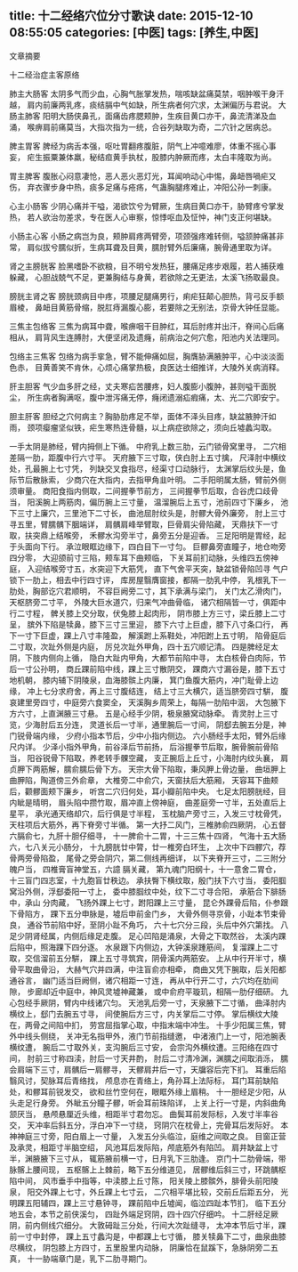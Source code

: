 title: 十二经络穴位分寸歌诀
date: 2015-12-10 08:55:05
categories: [中医]
tags: [养生,中医]
---
文章摘要
<!--more-->
十二经治症主客原络
 
肺主大肠客 
太阴多气而少血，心胸气胀掌发热，喘咳缺盆痛莫禁，咽肿喉干身汗越， 
肩内前廉两乳疼，痰结膈中气如缺，所生病者何穴求，太渊偏历与君说。
大肠主肺客 
阳明大肠侠鼻孔，面痛齿疼腮颊肿，生疾目黄口亦干，鼻流清涕及血涌， 
喉痹肩前痛莫当，大指次指为一统，合谷列缺取为奇，二穴针之居病总。

脾主胃客 
脾经为病舌本强，呕吐胃翻疼腹脏，阴气上冲噫难廖，体重不摇心事妄，
疟生振粟兼体羸，秘结疸黄手执杖，股膝内肿厥而疼，太白丰隆取为尚。

胃主脾客 
腹胀心闷意凄怆，恶人恶火恶灯光，耳闻响动心中惕，鼻衄唇喎疟又伤， 
弃衣骤步身中热，痰多足痛与疮疡，气蛊胸腿疼难止，冲阳公孙一刺康。

心主小肠客 
少阴心痛并干嗌，渴欲饮兮为臂厥，生病目黄口亦干，胁臂疼兮掌发热， 
若人欲治勿差求，专在医人心审察，惊悸呕血及怔忡，神门支正何堪缺。

小肠主心客 
小肠之病岂为良，颊肿肩疼两臂旁，项颈强疼难转侧，嗌颔肿痛甚非常， 
肩似拔兮臑似折，生病耳聋及目黄，臑肘臂外后廉痛，腕骨通里取为详。

肾之主膀胱客 
脸黑嗜卧不欲粮，目不明兮发热狂，腰痛足疼步艰履，若人捕获难躲藏， 
心胆战兢气不足，更兼胸结与身黄，若欲除之无更法，太溪飞扬取最良。

膀胱主肾之客 
膀胱颈病目中疼，项腰足腿痛男行，痢疟狂颠心胆热，背弓反手额眉棱， 
鼻衄目黄筋骨缩，脱肛痔漏腹心膨，若要除之无别法，京骨大钟任显能。

三焦主包络客 
三焦为病耳中聋，喉痹咽干目肿红，耳后肘疼并出汗，脊间心后痛相从， 
肩背风生连膊肘，大便坚闭及遗癃，前病治之何穴愈，阳池内关法理同。

包络主三焦客 
包络为病手挛急，臂不能伸痛如屈，胸膺胁满腋肿平，心中淡淡面色赤， 
目黄善笑不肯休，心烦心痛掌热极，良医达士细推详，大陵外关病消释。

肝主胆客 
气少血多肝之经，丈夫寒疝苦腰疼，妇人腹膨小腹肿，甚则嗌干面脱尘， 
所生病者胸满呕，腹中泄泻痛无停，癃闭遗溺疝瘕痛，太、光二穴即安宁。

胆主肝客 
胆经之穴何病主？胸胁肋疼足不举，面体不泽头目疼，缺盆腋肿汗如雨， 
颈项瘿瘤坚似铁，疟生寒热连骨髓，以上病症欲除之，须向丘墟蠡沟取。


一手太阴是肺经，臂内拇侧上下循。
中府乳上数三肋，云门锁骨窝里寻，
二穴相差隔一肋，距腹中行六寸平。
天府腋下三寸取，侠白肘上五寸擒，
尺泽肘中横纹处，孔最腕上七寸凭，
列缺交叉食指尽，经渠寸口动脉行，
太渊掌后纹头是，鱼际节后散脉索，
少商穴在大指内，去指甲角韭叶明。
二手阳明属太肠，臂前外侧须审量。
商阳食指内侧取，二间握拳节前方，
三间握拳节后取，合谷虎口歧骨当，
阳溪腕上两筋肉，偏历腕上三寸量，
温溜腕后上五寸，池前四寸下廉乡，
池下三寸上廉穴，三里池下二寸长，
曲池屈肘纹头是，肘髎大骨外廉旁，
肘上三寸寻五里，臂臑髃下胭端详，
肩髃肩峰举臂取，巨骨肩尖骨陷藏，
天鼎扶下一寸取，扶突鼎上结喉旁，
禾髎水沟旁半寸，鼻旁五分是迎香。
三足阳明是胃经，起于头面向下行。
承泣眼眶边缘下，四白目下一寸匀。
巨髎鼻旁直瞳子，地仓吻旁四分零，
大迎颌前寸三陷，颊车耳下曲颊临，
下关耳前扪动脉，头维四五傍神庭，
入迎结喉旁寸五，水突迎下大筋凭，
直下气舍平天突，缺盆锁骨陷凹寻
气户锁下一肋上，相去中行四寸评，
库房屋翳膺窗接，都隔一肋乳中停，
乳根乳下一肋处，胸部讫穴君顺明，
不容巨阙旁二寸，其下承满与梁门，
关门太乙滑肉门，天枢脐旁二寸平，
外陵大巨水道穴，归来气冲曲骨临，
诸穴相隔皆一寸，俱距中行二寸程，
髀关膝上交分取，伏兔膝上起肉形，
阴市膝上方三寸，梁丘膝上二寸呈，
膑外下陷是犊鼻，膝下三寸三里迎，
膝下六寸上巨虚，膝下八寸条口行，
再下一寸下巨虚，踝上八寸丰隆盈，
解溪跗上系鞋处，冲阳跗上五寸明，
陷骨庭后二寸取，次趾外侧是内庭，
厉兑次趾外甲角，四十五穴顺记清。
四是脾经足太阴，下肢内侧向上循，
隐白大趾内甲角，大都节前陷中寻，
太白核骨白肉际，节后一寸公孙明，
商丘踝前陷中线，踝上三寸散阴交，
踝商六寸漏谷是，膝下五寸地机朝，
膝内辅下阴陵泉，血海膝髌上内廉，
箕门鱼腹大筋内，冲门耻骨上边缘，
冲上七分求府舍，再上三寸腹结连，
结上寸三大横穴，适当脐旁四寸騈，
腹哀建里旁四寸，中庭旁六食窦全，
天溪胸乡周荣上，每隔一肋陷中洇，
大包腋下方六寸，上直渊腋三寸悬。
五是心经手少阴，极泉腋窝动脉牵。
青灵肘上三寸览，少海肘后五分连，
灵道长后一寸半，通里腕后一寸间，
阴郄去腕五分是，神门锐骨端内缘，
少府小指本节后，少中小指内侧边。
六小肠经手太阳，臂外后缘尺内详。
少泽小指外甲角，前谷泽后节前扬，
后浴握拳节后取，腕骨腕前骨陷当，
阳谷锐骨下陷取，养老转手髁空藏，
支正腕后上丘寸，小海肘内纹头襄，
肩贞胛下两筋解，臑俞臑后骨下方。
天宗大骨下陷取，秉风胛上骨边量，
曲垣胛上曲胛陷，陶道傍三外俞章，
大椎旁二中俞穴，天窗扶后大筋厢，
天容耳下曲颊后，颧髎面颊下廉乡，
听宫二穴归何处，耳小瓣前陷中央。
七足太阳膀胱经，目内眦是晴明，
眉头陷中攒竹取，眉冲直上傍神庭，
曲差庭旁一寸半，五处直后上星平，
承光通天络却穴，后行俱是寸半程，
玉枕脑产旁寸三，入发三寸枕骨凭，
天柱项后大筋外，再下脊旁寸半循。
第一大抒二风门，三椎肺俞四厥阴，
心五督六膈俞七，九肝十胆仔细寻，
十一脾俞十二胃，十三三焦十四肾，
气海十五大肠六，七八关元小肠分，
十九膀胱廿中膂，廿一椎旁白环生，
上次中下四髎穴，荐骨两旁骨陷盈，
尾骨之旁会阴穴，第二侧线再细详，
以下夹脊开三寸，二三附分魄户当，
四椎膏盲神堂五，六譩 膈关藏，
第九魂门阳纲十，十一意舍二胃仓，
十三盲门四志室，十九胞盲廿秩边。
承扶臀下横纹取，殷门扶下六寸当，
委阳腘窝沿外侧，浮郄委阳一寸上，
委中膝腘纹中处，纹下二寸寻合阳，
承筋合下腓肠中，承山 分肉藏，
飞扬外踝上七寸，跗阳踝上三寸量，
昆仑外踝骨后陷，仆参跟下骨陷方，
踝下五分申脉是，墟后申前金门乡，
大骨外侧寻京骨，小趾本节束骨良，
通谷节前陷中好，至阴小趾不角巧，
六十七穴分三段，头后中外穴第找。
八足少阴肾经属，内侧后缘足走腹。
足心凹陷是涌泉，大骨之下取然谷，
太溪内踝后陷中，照海踝下四分逐。
水泉跟下内侧边，大钟溪泉踵筋间，
复溜踝上二寸取，交信溜前五分騈，
踝上五寸寻筑宾，阴骨溪内两筋安。
上从中行开半寸，横骨平取曲骨沿，
大赫气穴并四满，中注盲俞亦相牵，
商曲又凭下腕取，后关阳都通谷言，
幽门适当巨阙侧，诸穴相距一寸连，
再从中行开二寸，六穴均在肋间隙，
步廊却近中庭中，神风灵墟神藏兼，
或中俞府平璇玑，相隔一肋仔细研。
九心包经手厥阴，臂内中线诸穴匀。
天池乳后旁一寸，天泉腋下二寸循，
曲泽肘内横纹上，郄门去腕五寸寻，
间使腕后方三寸，内关掌后二寸停。
掌后横纹大陵在，两骨之间陷中扪，
劳宫屈指掌心取，中指末端中冲生。
十手少阳属三焦，臂外中线头侧绕，
关冲无名指甲外，液门节前指缝邀，
中渚液门上一寸，阳池腕表横纹遭，
腕后二寸取外关，支沟腕后三寸安，
会宗沟外横纹遭。三阳络在四寸间，
肘前三寸称四渎，肘后一寸天井酌，
肘后二寸清冷渊，渊臑之间取消泺，
臑会肩端下三寸，肩髃后一肩髎寻，
天髎肩井后一寸，天牖容后完下扪。
耳重后陷翳风讨，契脉耳后青络找，
颅息亦在青络上，角孙耳上法际标，
耳门耳前缺陷处，和髎耳前锐发交，
欲和丝竹空何在，眼眶外缘上眉稍。
十一胆经足少阳，从头走足行身旁。
外眦五分瞳子髎，听会耳前珠陷详，
上关上行一寸是，内斜曲角颔厌当，
悬颅悬厘近头维，相距半寸君勿忘。
曲鬓耳前发际标，入发寸半率谷交，
天冲率后斜五分，浮白冲下一寸绕，
窍阴穴在枕骨上，完骨耳后发际好。
本神神庭三寸旁，阳白眉上一寸量，
入发五分头临泣，庭维之间取之良。
目窗正营及承灵，相距寸半脑空绍，
风池耳后发际陷，颅底筋外有陷凹。
肩井缺盆上寸半，渊腋腋下三寸从，
辄筋腋前横一寸，日月乳下三肋逢。
京门十二肋骨端，带脉髂上腰间现，
五枢髂上上棘前，略下五分维道见，
居髎维后斜三寸，环跳髃枢陷中间，
风市垂手中指等，中渎膝上丘寸陈，
阳关陵上膝髌外，腓骨头前阳陵泉，
阳交外踝上七寸，外丘踝上七寸云，
二穴相平堪比较，交前丘后距五分，
光明踝五阳辅四，踝上三寸悬钟寻，
踝前陷中丘墟闻，临泣四趾本节扪，
临下五分地五会，本节之前侠溪匀，
四趾外端足窍阴，四十四穴仔细吟。
十二肝经足厥阴，前内侧线穴细分。
大敦砪趾三分处，行间大次趾缝寻，
太冲本节后寸半，踝前一寸中封停，
踝上五寸蠡沟是，中都踝上七寸循，
膝关犊鼻下二寸，曲泉曲膝尽横纹，
阴包膝上方四寸，五里股里内动脉，
阴廉恰在鼠蹊下，急脉阴旁二五真，
十一胁端章门是，乳下二肋寻期门。
